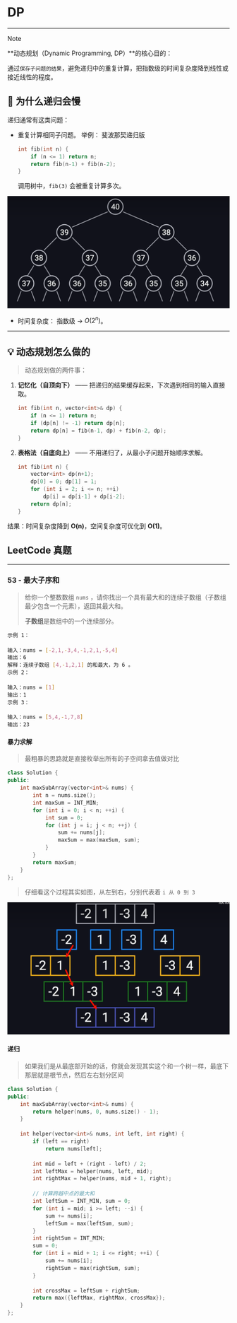 # DP

---

> [!note]
>
> **动态规划（Dynamic Programming, DP）**的核心目的：
>
> 通过`保存子问题的结果`，避免递归中的重复计算，把指数级的时间复杂度降到线性或接近线性的程度。

## 🧩 为什么递归会慢

递归通常有这类问题：

- 重复计算相同子问题。
   举例：
   斐波那契递归版

  ```c
  int fib(int n) {
      if (n <= 1) return n;
      return fib(n-1) + fib(n-2);
  }
  ```

  调用树中，`fib(3)` 会被重复计算多次。

<img src="https://raw.githubusercontent.com/MTsocute/New_Image/main/img/image-20251025104041852.png" alt="image-20251025104041852" style="zoom:70%;" />

- 时间复杂度：
   指数级 → $O(2^n)$。

------

## 💡 动态规划怎么做的

> 动态规划做的两件事：

1. **记忆化（自顶向下）**
    —— 把递归的结果缓存起来，下次遇到相同的输入直接取。

   ```c
   int fib(int n, vector<int>& dp) {
       if (n <= 1) return n;
       if (dp[n] != -1) return dp[n];
       return dp[n] = fib(n-1, dp) + fib(n-2, dp);
   }
   ```

2. **表格法（自底向上）**
    —— 不用递归了，从最小子问题开始顺序求解。

   ```c
   int fib(int n) {
       vector<int> dp(n+1);
       dp[0] = 0; dp[1] = 1;
       for (int i = 2; i <= n; ++i)
           dp[i] = dp[i-1] + dp[i-2];
       return dp[n];
   }
   ```

结果：时间复杂度降到 **O(n)**，空间复杂度可优化到 **O(1)**。



## LeetCode 真题

---

### 53 - 最大子序和

> 给你一个整数数组 `nums` ，请你找出一个具有最大和的连续子数组（子数组最少包含一个元素），返回其最大和。
>
> **子数组**是数组中的一个连续部分。

```bash
示例 1：

输入：nums = [-2,1,-3,4,-1,2,1,-5,4]
输出：6
解释：连续子数组 [4,-1,2,1] 的和最大，为 6 。
示例 2：

输入：nums = [1]
输出：1
示例 3：

输入：nums = [5,4,-1,7,8]
输出：23
```

#### 暴力求解

> 最粗暴的思路就是直接枚举出所有的子空间拿去值做对比

```cpp
class Solution {
public:
    int maxSubArray(vector<int>& nums) {
        int n = nums.size();
        int maxSum = INT_MIN;
        for (int i = 0; i < n; ++i) {
            int sum = 0;
            for (int j = i; j < n; ++j) {
                sum += nums[j];
                maxSum = max(maxSum, sum);
            }
        }
        return maxSum;
    }
};
```

> 仔细看这个过程其实如图，从左到右，分别代表着 `i 从 0 到 3`

<img src="https://raw.githubusercontent.com/MTsocute/New_Image/main/img/image-20251025110855546.png" alt="image-20251025110855546" style="zoom:70%;" />

#### 递归

> 如果我们是从最底部开始的话，你就会发现其实这个和一个树一样，最底下那层就是根节点，然后左右划分区间

```cpp
class Solution {
public:
    int maxSubArray(vector<int>& nums) {
        return helper(nums, 0, nums.size() - 1);
    }

    int helper(vector<int>& nums, int left, int right) {
        if (left == right)
            return nums[left];

        int mid = left + (right - left) / 2;
        int leftMax = helper(nums, left, mid);
        int rightMax = helper(nums, mid + 1, right);

        // 计算跨越中点的最大和
        int leftSum = INT_MIN, sum = 0;
        for (int i = mid; i >= left; --i) {
            sum += nums[i];
            leftSum = max(leftSum, sum);
        }
        int rightSum = INT_MIN;
        sum = 0;
        for (int i = mid + 1; i <= right; ++i) {
            sum += nums[i];
            rightSum = max(rightSum, sum);
        }

        int crossMax = leftSum + rightSum;
        return max({leftMax, rightMax, crossMax});
    }
};
```

